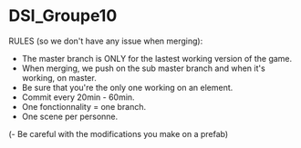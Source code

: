 # DSI_Groupe10

RULES (so we don't have any issue when merging): 
- The master branch is ONLY for the lastest working version of the game.
- When merging, we push on the sub master branch and when it's working, on master.
- Be sure that you're the only one working on an element.
- Commit every 20min - 60min.
- One fonctionnality = one branch.
- One scene per personne.

(- Be careful with the modifications you make on a prefab)

